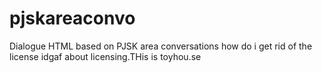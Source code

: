 # pjskareaconvo
Dialogue HTML based on PJSK area conversations
how do i get rid of the license idgaf about licensing.THis is toyhou.se
